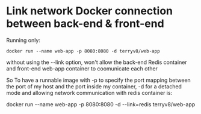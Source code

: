 # Link network Docker connection between back-end & front-end

Running only:
```console
docker run --name web-app -p 8080:8080 -d terryv8/web-app
```
without using the --link option, won't allow the back-end Redis container and front-end web-app container to coomunicate each other


So To have a runnable image with -p to specify the port mapping between the port of my host 
and the port inside my container, -d for a detached mode and allowing network communication with redis container is:

docker run --name web-app -p 8080:8080 -d --link=redis terryv8/web-app
